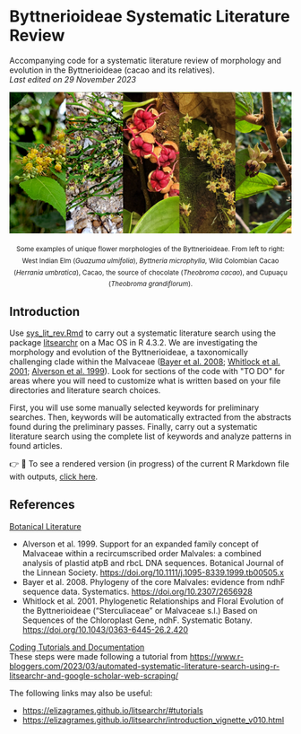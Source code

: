 # Byttnerioideae Systematic Literature Review
Accompanying code for a systematic literature review of morphology and evolution in the Byttnerioideae (cacao and its relatives).   
*Last edited on 29 November 2023*   

<p align="center">
<a href="url"><img src="https://github.com/aubricot/bytt_syslitrev/blob/main/bytt_sysrev_banner.png" align="middle" width="900" ></a></p>   

<p align="center">
<sub>Some examples of unique flower morphologies of the Byttnerioideae. From left to right: West Indian Elm (<i>Guazuma ulmifolia</i>), <i>Byttneria microphylla</i>, Wild Colombian Cacao (<i>Herrania umbratica</i>), Cacao, the source of chocolate (<i>Theobroma cacao</i>), and Cupuaçu (<i>Theobroma grandiflorum</i>).</sub>

## Introduction
Use [sys_lit_rev.Rmd](https://github.com/aubricot/bytt_syslitrev/blob/main/sys_lit_rev.Rmd) to carry out a systematic literature search using the package [litsearchr](https://elizagrames.github.io/litsearchr/) on a Mac OS in R 4.3.2. We are investigating the morphology and evolution of the Byttnerioideae, a taxonomically challenging clade within the Malvaceae ([Bayer et al. 2008](https://doi.org/10.1111/j.1095-8339.1999.tb00505.x); [Whitlock et al. 2001](https://doi.org/10.1043/0363-6445-26.2.420); [Alverson et al. 1999](https://doi.org/10.2307/2656928)). Look for sections of the code with "TO DO" for areas where you will need to customize what is written based on your file directories and literature search choices.

First, you will use some manually selected keywords for preliminary searches. Then, keywords will be automatically extracted from the abstracts found during the preliminary passes. Finally, carry out a systematic literature search using the complete list of keywords and analyze patterns in found articles.

:point_right: :hibiscus: To see a rendered version (in progress) of the current R Markdown file with outputs, [click here](https://github.com/aubricot/bytt_syslitrev/blob/main/sys_lit_rev.md).

## References 
<ins>Botanical Literature</ins>
* Alverson et al. 1999. Support for an expanded family concept of Malvaceae within a recircumscribed order Malvales: a combined analysis of plastid atpB and rbcL DNA sequences. Botanical Journal of the Linnean Society. https://doi.org/10.1111/j.1095-8339.1999.tb00505.x    
* Bayer et al. 2008. Phylogeny of the core Malvales: evidence from ndhF sequence data. Systematics. https://doi.org/10.2307/2656928   
* Whitlock et al. 2001. Phylogenetic Relationships and Floral Evolution of the Byttnerioideae (“Sterculiaceae” or Malvaceae s.l.) Based on Sequences of the Chloroplast Gene, ndhF. Systematic Botany. https://doi.org/10.1043/0363-6445-26.2.420

<ins>Coding Tutorials and Documentation</ins>   
These steps were made following a tutorial from https://www.r-bloggers.com/2023/03/automated-systematic-literature-search-using-r-litsearchr-and-google-scholar-web-scraping/   

The following links may also be useful:
* https://elizagrames.github.io/litsearchr/#tutorials
* https://elizagrames.github.io/litsearchr/introduction_vignette_v010.html
